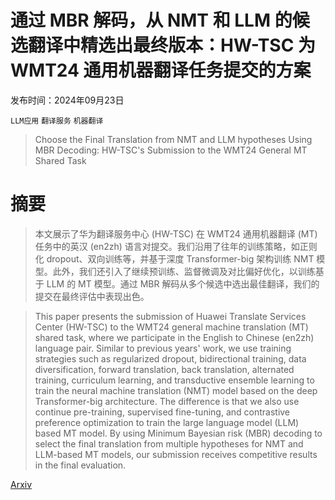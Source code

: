 # 通过 MBR 解码，从 NMT 和 LLM 的候选翻译中精选出最终版本：HW-TSC 为 WMT24 通用机器翻译任务提交的方案

发布时间：2024年09月23日

`LLM应用` `翻译服务` `机器翻译`

> Choose the Final Translation from NMT and LLM hypotheses Using MBR Decoding: HW-TSC's Submission to the WMT24 General MT Shared Task

# 摘要

> 本文展示了华为翻译服务中心 (HW-TSC) 在 WMT24 通用机器翻译 (MT) 任务中的英汉 (en2zh) 语言对提交。我们沿用了往年的训练策略，如正则化 dropout、双向训练等，并基于深度 Transformer-big 架构训练 NMT 模型。此外，我们还引入了继续预训练、监督微调及对比偏好优化，以训练基于 LLM 的 MT 模型。通过 MBR 解码从多个候选中选出最佳翻译，我们的提交在最终评估中表现出色。

> This paper presents the submission of Huawei Translate Services Center (HW-TSC) to the WMT24 general machine translation (MT) shared task, where we participate in the English to Chinese (en2zh) language pair. Similar to previous years' work, we use training strategies such as regularized dropout, bidirectional training, data diversification, forward translation, back translation, alternated training, curriculum learning, and transductive ensemble learning to train the neural machine translation (NMT) model based on the deep Transformer-big architecture. The difference is that we also use continue pre-training, supervised fine-tuning, and contrastive preference optimization to train the large language model (LLM) based MT model. By using Minimum Bayesian risk (MBR) decoding to select the final translation from multiple hypotheses for NMT and LLM-based MT models, our submission receives competitive results in the final evaluation.

[Arxiv](https://arxiv.org/abs/2409.14800)